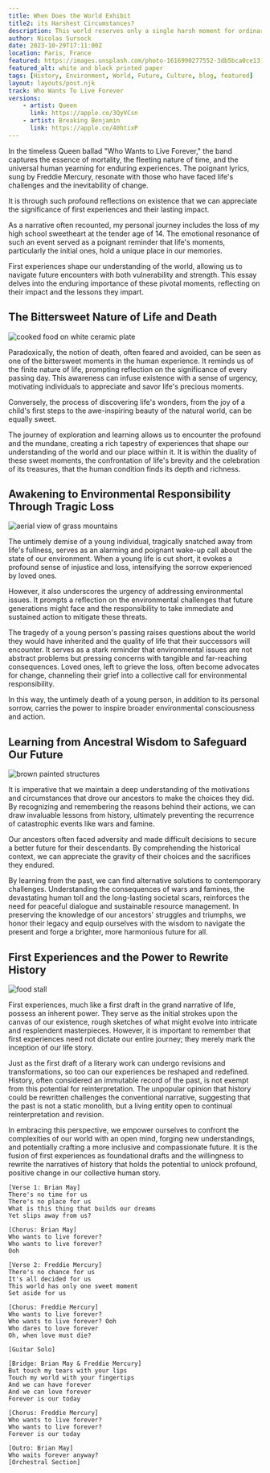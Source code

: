 ```yaml
---
title: When Does the World Exhibit 
title2: its Harshest Circumstances?
description: This world reserves only a single harsh moment for ordinary individuals, specifically referring to initial experiences that can be astonishing.
author: Nicolas Sursock
date: 2023-10-29T17:11:00Z
location: Paris, France
featured: https://images.unsplash.com/photo-1616990277552-3db5bca0ce13?auto=format&fit=crop&q=80&ixlib=rb-4.0.3&ixid=M3wxMjA3fDB8MHxwaG90by1wYWdlfHx8fGVufDB8fHx8fA%3D%3D
featured_alt: white and black printed paper
tags: [History, Environment, World, Future, Culture, blog, featured]
layout: layouts/post.njk
track: Who Wants To Live Forever
versions:
    - artist: Queen
      link: https://apple.co/3QyVCsn
    - artist: Breaking Benjamin
      link: https://apple.co/40htixP
---
```


In the timeless Queen ballad "Who Wants to Live Forever," the band captures the essence of mortality, the fleeting nature of time, and the universal human yearning for enduring experiences. The poignant lyrics, sung by Freddie Mercury, resonate with those who have faced life's challenges and the inevitability of change. 

It is through such profound reflections on existence that we can appreciate the significance of first experiences and their lasting impact.

As a narrative often recounted, my personal journey includes the loss of my high school sweetheart at the tender age of 14. The emotional resonance of such an event served as a poignant reminder that life's moments, particularly the initial ones, hold a unique place in our memories. 

First experiences shape our understanding of the world, allowing us to navigate future encounters with both vulnerability and strength. This essay delves into the enduring importance of these pivotal moments, reflecting on their impact and the lessons they impart.

## The Bittersweet Nature of Life and Death

<aside class="md:-mr-56 md:float-right w-full md:w-2/3 md:px-8">
  <img x-intersect.once.ratio-0="$el.src = $el.dataset.src" class="rounded-lg" alt="cooked food on white ceramic plate" data-src="https://images.unsplash.com/photo-1623689046286-01d812cc8bad?auto=format&fit=crop&q=80&ixlib=rb-4.0.3&ixid=M3wxMjA3fDB8MHxwaG90by1wYWdlfHx8fGVufDB8fHx8fA%3D%3D&w=800&h=600">
</aside>

Paradoxically, the notion of death, often feared and avoided, can be seen as one of the bittersweet moments in the human experience. It reminds us of the finite nature of life, prompting reflection on the significance of every passing day. This awareness can infuse existence with a sense of urgency, motivating individuals to appreciate and savor life's precious moments.

Conversely, the process of discovering life's wonders, from the joy of a child's first steps to the awe-inspiring beauty of the natural world, can be equally sweet. 

The journey of exploration and learning allows us to encounter the profound and the mundane, creating a rich tapestry of experiences that shape our understanding of the world and our place within it. It is within the duality of these sweet moments, the confrontation of life's brevity and the celebration of its treasures, that the human condition finds its depth and richness.

## Awakening to Environmental Responsibility Through Tragic Loss

<aside class="md:-ml-56 md:float-left w-full md:w-2/3 md:px-8">
  <img x-intersect.once.ratio-0="$el.src = $el.dataset.src" class="rounded-lg" alt="aerial view of grass mountains" data-src="https://images.unsplash.com/photo-1502472584811-0a2f2feb8968?auto=format&fit=crop&q=80&ixlib=rb-4.0.3&ixid=M3wxMjA3fDB8MHxwaG90by1wYWdlfHx8fGVufDB8fHx8fA%3D%3D&w=800&h=600">
</aside>

The untimely demise of a young individual, tragically snatched away from life's fullness, serves as an alarming and poignant wake-up call about the state of our environment. When a young life is cut short, it evokes a profound sense of injustice and loss, intensifying the sorrow experienced by loved ones. 

However, it also underscores the urgency of addressing environmental issues. It prompts a reflection on the environmental challenges that future generations might face and the responsibility to take immediate and sustained action to mitigate these threats.

The tragedy of a young person's passing raises questions about the world they would have inherited and the quality of life that their successors will encounter. It serves as a stark reminder that environmental issues are not abstract problems but pressing concerns with tangible and far-reaching consequences. Loved ones, left to grieve the loss, often become advocates for change, channeling their grief into a collective call for environmental responsibility. 

In this way, the untimely death of a young person, in addition to its personal sorrow, carries the power to inspire broader environmental consciousness and action.

## Learning from Ancestral Wisdom to Safeguard Our Future

<aside class="md:-mr-56 md:float-right w-full md:w-2/3 md:px-8">
  <img x-intersect.once.ratio-0="$el.src = $el.dataset.src" class="rounded-lg" alt="brown painted structures" data-src="https://images.unsplash.com/photo-1507475380673-1246fa72eeea?auto=format&fit=crop&q=80&ixlib=rb-4.0.3&ixid=M3wxMjA3fDB8MHxwaG90by1wYWdlfHx8fGVufDB8fHx8fA%3D%3D&w=800&h=600">
</aside>

It is imperative that we maintain a deep understanding of the motivations and circumstances that drove our ancestors to make the choices they did. By recognizing and remembering the reasons behind their actions, we can draw invaluable lessons from history, ultimately preventing the recurrence of catastrophic events like wars and famine. 

Our ancestors often faced adversity and made difficult decisions to secure a better future for their descendants. By comprehending the historical context, we can appreciate the gravity of their choices and the sacrifices they endured.

By learning from the past, we can find alternative solutions to contemporary challenges. Understanding the consequences of wars and famines, the devastating human toll and the long-lasting societal scars, reinforces the need for peaceful dialogue and sustainable resource management. In preserving the knowledge of our ancestors' struggles and triumphs, we honor their legacy and equip ourselves with the wisdom to navigate the present and forge a brighter, more harmonious future for all.

## First Experiences and the Power to Rewrite History

<aside class="md:-ml-56 md:float-left w-full md:w-2/3 md:px-8">
  <img x-intersect.once.ratio-0="$el.src = $el.dataset.src" class="rounded-lg" alt="food stall" data-src="https://images.unsplash.com/photo-1554972032-af375082b481?auto=format&fit=crop&q=80&ixlib=rb-4.0.3&ixid=M3wxMjA3fDB8MHxwaG90by1wYWdlfHx8fGVufDB8fHx8fA%3D%3D&w=800&h=600">
</aside>

First experiences, much like a first draft in the grand narrative of life, possess an inherent power. They serve as the initial strokes upon the canvas of our existence, rough sketches of what might evolve into intricate and resplendent masterpieces. However, it is important to remember that first experiences need not dictate our entire journey; they merely mark the inception of our life story.

Just as the first draft of a literary work can undergo revisions and transformations, so too can our experiences be reshaped and redefined. History, often considered an immutable record of the past, is not exempt from this potential for reinterpretation. The unpopular opinion that history could be rewritten challenges the conventional narrative, suggesting that the past is not a static monolith, but a living entity open to continual reinterpretation and revision.

In embracing this perspective, we empower ourselves to confront the complexities of our world with an open mind, forging new understandings, and potentially crafting a more inclusive and compassionate future. It is the fusion of first experiences as foundational drafts and the willingness to rewrite the narratives of history that holds the potential to unlock profound, positive change in our collective human story.

```
[Verse 1: Brian May]
There's no time for us
There's no place for us
What is this thing that builds our dreams
Yet slips away from us?

[Chorus: Brian May]
Who wants to live forever?
Who wants to live forever?
Ooh

[Verse 2: Freddie Mercury]
There's no chance for us
It's all decided for us
This world has only one sweet moment
Set aside for us

[Chorus: Freddie Mercury]
Who wants to live forever?
Who wants to live forever? Ooh
Who dares to love forever
Oh, when love must die?

[Guitar Solo]

[Bridge: Brian May & Freddie Mercury]
But touch my tears with your lips
Touch my world with your fingertips
And we can have forever
And we can love forever
Forever is our today

[Chorus: Freddie Mercury]
Who wants to live forever?
Who wants to live forever?
Forever is our today

[Outro: Brian May]
Who waits forever anyway?
[Orchestral Section]
```
